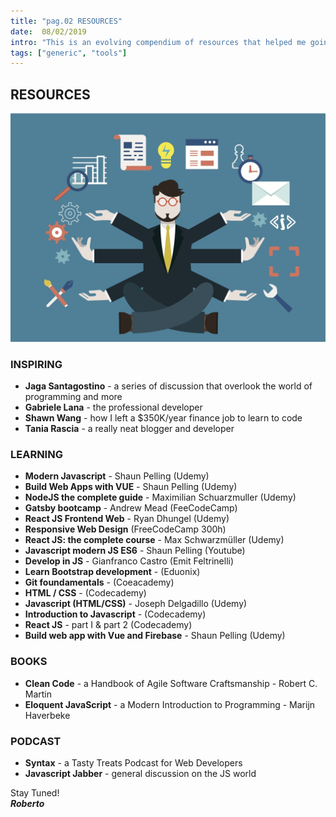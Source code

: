 ```yaml
---
title: "pag.02 RESOURCES"
date:  08/02/2019
intro: "This is an evolving compendium of resources that helped me going on. I'll keep adding them whatever I find rilevant in this journey."
tags: ["generic", "tools"]
---
```

## RESOURCES

![build]('../../../images/blogbuild.jpg)

### INSPIRING
- **Jaga Santagostino**  - a series of discussion that overlook the world of programming and more 
- **Gabriele Lana** - the professional developer
- **Shawn Wang** - how I left a $350K/year finance job to learn to code
- **Tania Rascia** - a really neat blogger and developer

### LEARNING
- **Modern Javascript** - Shaun Pelling (Udemy)
- **Build Web Apps with VUE** - Shaun Pelling (Udemy)
- **NodeJS the complete guide** - Maximilian Schuarzmuller (Udemy)
- **Gatsby bootcamp** - Andrew Mead (FeeCodeCamp)
- **React JS Frontend Web** - Ryan Dhungel (Udemy)
- **Responsive Web Design** (FreeCodeCamp 300h)
- **React JS: the complete course** - Max Schwarzmüller (Udemy)
- **Javascript modern JS ES6** - Shaun Pelling (Youtube)
- **Develop in JS** - Gianfranco Castro (Emit Feltrinelli)
- **Learn Bootstrap development** - (Eduonix)
- **Git foundamentals** - (Coeacademy)
- **HTML / CSS** - (Codecademy)
- **Javascript (HTML/CSS)** - Joseph Delgadillo (Udemy)
- **Introduction to Javascript** - (Codecademy)
- **React JS** - part I & part 2 (Codecademy)
- **Build web app with Vue and Firebase** - Shaun Pelling (Udemy)

### BOOKS
- **Clean Code** - a Handbook of Agile Software Craftsmanship - Robert C. Martin
- **Eloquent JavaScript** - a Modern Introduction to Programming - Marijn Haverbeke

### PODCAST
- **Syntax** - a Tasty Treats Podcast for Web Developers
- **Javascript Jabber** - general discussion on the JS world

Stay Tuned!  
***Roberto***
